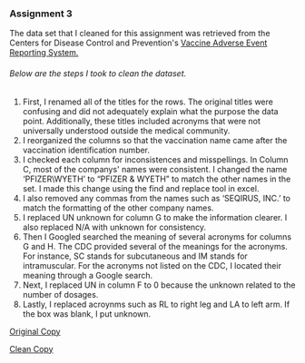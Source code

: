 
### Assignment 3

The data set that I cleaned for this assignment was retrieved from the Centers for Disease Control and Prevention's [Vaccine Adverse Event Reporting System.](https://wonder.cdc.gov/vaers.html)

###### Below are the steps I took to clean the dataset. 

1. First, I renamed all of the titles for the rows. The original titles were confusing and did not adequately explain what the purpose the data point. Additionally, these titles included acronyms that were not universally understood outside the medical community.
2. I reorganized the columns so that the vaccination name came after the vaccination identification number. 
3. I checked each column for inconsistences and misspellings. In Column C, most of the companys' names were consistent. I changed the name ‘PFIZER\WYETH’ to “PFIZER & WYETH” to match the other names in the set. I made this change using the find and replace tool in excel. 
4. I also removed any commas from the names such as ‘SEQIRUS, INC.’ to match the formatting of the other company names. 
5. I replaced UN unknown for column G to make the information clearer. I also replaced N/A with unknown for consistency. 
6. Then I Googled searched the meaning of several acronyms for columns G and H. The CDC provided several of the meanings for the acronyms. For instance, SC stands for subcutaneous and IM stands for intramuscular. For the acronyms not listed on the CDC, I located their meaning through a Google search. 
7. Next, I replaced UN in column F to 0 because the unknown related to the number of dosages.
8. Lastly, I replaced acroynms such as RL to right leg and LA to left arm. If the box was blank, I put unknown. 

[Original Copy](https://github.com/bevbanks/digitalframeworks-spring2019/blob/master/2019VAERSVAX%20original.csv)

[Clean Copy](https://github.com/bevbanks/digitalframeworks-spring2019/blob/master/2019VAERSVAX%20edited.csv)

